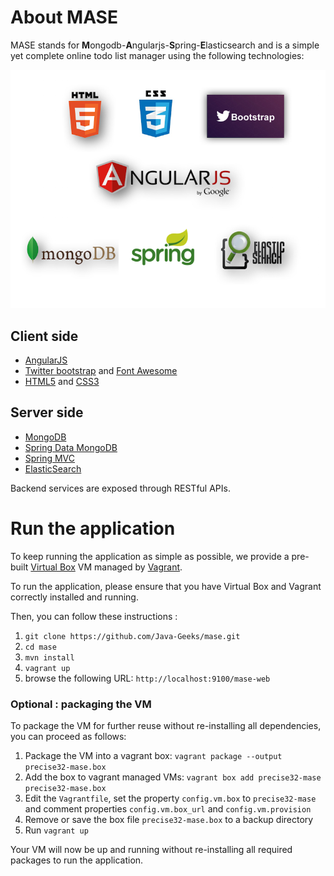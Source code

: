 # About MASE

MASE stands for <strong>M</strong>ongodb-<strong>A</strong>ngularjs-<strong>S</strong>pring-<strong>E</strong>lasticsearch and is a simple yet complete online todo list manager using the following technologies:

![mase](https://github.com/Java-Geeks/mase/raw/master/site/mase.png)

## Client side

* [AngularJS](http://angularjs.org/)
* [Twitter bootstrap](http://getbootstrap.com/) and [Font Awesome](http://fortawesome.github.io/Font-Awesome/)
* [HTML5](http://www.w3.org/TR/html5/) and [CSS3](http://www.w3schools.com/css/css3_intro.asp)

## Server side

* [MongoDB](https://www.mongodb.org/)
* [Spring Data MongoDB](http://projects.spring.io/spring-data-mongodb/)
* [Spring MVC](http://docs.spring.io/spring/docs/current/spring-framework-reference/html/mvc.html)
* [ElasticSearch](http://www.elasticsearch.org/)

Backend services are exposed through RESTful APIs.

# Run the application

To keep running the application as simple as possible, we provide a pre-built [Virtual Box](https://www.virtualbox.org/) VM managed by [Vagrant](http://www.vagrantup.com/).

To run the application, please ensure that you have Virtual Box and Vagrant correctly installed and running. 

Then, you can follow these instructions :

1. `git clone https://github.com/Java-Geeks/mase.git`
2. `cd mase`
3. `mvn install`
4. `vagrant up`
5. browse the following URL: `http://localhost:9100/mase-web`

### Optional : packaging the VM

To package the VM for further reuse without re-installing all dependencies, you can proceed as follows:

1. Package the VM into a vagrant box: `vagrant package --output precise32-mase.box`
2. Add the box to vagrant managed VMs: `vagrant box add precise32-mase precise32-mase.box`
3. Edit the `Vagrantfile`, set the property `config.vm.box` to `precise32-mase` and comment properties `config.vm.box_url` and `config.vm.provision`
4. Remove or save the box file `precise32-mase.box` to a backup directory
5. Run `vagrant up`

Your VM will now be up and running without re-installing all required packages to run the application.
